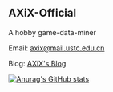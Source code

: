 ## AXiX-Official

A hobby game-data-miner

Email: axix@mail.ustc.edu.cn

Blog: [AXiX's Blog](https://axix.blog.top)

[![Anurag's GitHub stats](https://github-readme-stats.vercel.app/api?username=AXiX-official&show_icons=true)](https://github.com/anuraghazra/github-readme-stats)